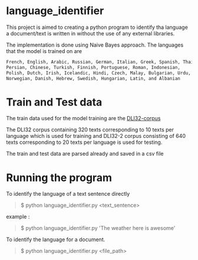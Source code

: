 # language_identifier
This project is aimed to creating a python program to identify tha language a document/text is written in without the use of any external libraries.

The implementation is done using Naive Bayes approach. The languages that the model is trained on are
```sh
French, English, Arabic, Russian, German, Italian, Greek, Spanish, Thai,
Persian, Chinese, Turkish, Finnish, Portuguese, Roman, Indonesian,
Polish, Dutch, Irish, Icelandic, Hindi, Czech, Malay, Bulgarian, Urdu,
Norwegian, Danish, Hebrew, Swedish, Hungarian, Latin, and Albanian
```

# Train and Test data
The train data used for the model training are the <a href = 'https://github.com/xprogramer/DLI32-corpus' target='_blank'>DLI32-corpus </a>

The DLI32 corpus containing 320 texts corresponding to 10 texts per language which is used for training and DLI32-2 corpus consisting of 640 texts corresponding to 20 texts per language is used for testing.

The train and test data are parsed already and saved in a csv file 

# Running the program
To identify the language of a text sentence directly
>$ python language_identifier.py <text_sentence>

example :
>$ python language_identifier.py 'The weather here is awesome'

To identify the language for a document.
>$ python language_identifier.py <file_path>
